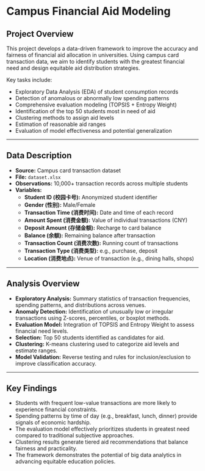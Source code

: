 # Campus Financial Aid Modeling

## Project Overview
This project develops a data-driven framework to improve the accuracy and fairness of financial aid allocation in universities. Using campus card transaction data, we aim to identify students with the greatest financial need and design equitable aid distribution strategies.

Key tasks include:

- Exploratory Data Analysis (EDA) of student consumption records  
- Detection of anomalous or abnormally low spending patterns  
- Comprehensive evaluation modeling (TOPSIS + Entropy Weight)  
- Identification of the top 50 students most in need of aid  
- Clustering methods to assign aid levels  
- Estimation of reasonable aid ranges  
- Evaluation of model effectiveness and potential generalization  

---

## Data Description
- **Source:** Campus card transaction dataset  
- **File:** `dataset.xlsx`  
- **Observations:** 10,000+ transaction records across multiple students  
- **Variables:**  
  - **Student ID (校园卡号):** Anonymized student identifier  
  - **Gender (性别):** Male/Female  
  - **Transaction Time (消费时间):** Date and time of each record  
  - **Amount Spent (消费金额):** Value of individual transactions (CNY)  
  - **Deposit Amount (存储金额):** Recharge to card balance  
  - **Balance (余额):** Remaining balance after transaction  
  - **Transaction Count (消费次数):** Running count of transactions  
  - **Transaction Type (消费类型):** e.g., purchase, deposit  
  - **Location (消费地点):** Venue of transaction (e.g., dining halls, shops)  

---

## Analysis Overview
- **Exploratory Analysis:** Summary statistics of transaction frequencies, spending patterns, and distributions across venues.  
- **Anomaly Detection:** Identification of unusually low or irregular transactions using Z-scores, percentiles, or boxplot methods.  
- **Evaluation Model:** Integration of TOPSIS and Entropy Weight to assess financial need levels.  
- **Selection:** Top 50 students identified as candidates for aid.  
- **Clustering:** K-means clustering used to categorize aid levels and estimate ranges.  
- **Model Validation:** Reverse testing and rules for inclusion/exclusion to improve classification accuracy.  

---

## Key Findings
- Students with frequent low-value transactions are more likely to experience financial constraints.  
- Spending patterns by time of day (e.g., breakfast, lunch, dinner) provide signals of economic hardship.  
- The evaluation model effectively prioritizes students in greatest need compared to traditional subjective approaches.  
- Clustering results generate tiered aid recommendations that balance fairness and practicality.  
- The framework demonstrates the potential of big data analytics in advancing equitable education policies.
